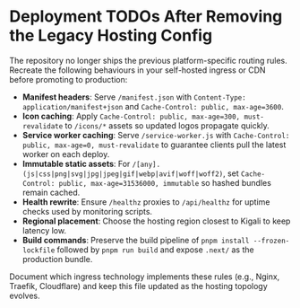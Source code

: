 # Deployment TODOs After Removing the Legacy Hosting Config

The repository no longer ships the previous platform-specific routing rules.
Recreate the following behaviours in your self-hosted ingress or CDN before
promoting to production:

- **Manifest headers**: Serve `/manifest.json` with
  `Content-Type: application/manifest+json` and
  `Cache-Control: public, max-age=3600`.
- **Icon caching**: Apply `Cache-Control: public, max-age=300, must-revalidate`
  to `/icons/*` assets so updated logos propagate quickly.
- **Service worker caching**: Serve `/service-worker.js` with
  `Cache-Control: public, max-age=0, must-revalidate` to guarantee clients pull
  the latest worker on each deploy.
- **Immutable static assets**: For
  `/[any].(js|css|png|svg|jpg|jpeg|gif|webp|avif|woff|woff2)`, set
  `Cache-Control: public, max-age=31536000, immutable` so hashed bundles remain
  cached.
- **Health rewrite**: Ensure `/healthz` proxies to `/api/healthz` for uptime
  checks used by monitoring scripts.
- **Regional placement**: Choose the hosting region closest to Kigali to keep
  latency low.
- **Build commands**: Preserve the build pipeline of
  `pnpm install --frozen-lockfile` followed by `pnpm run build` and expose
  `.next/` as the production bundle.

Document which ingress technology implements these rules (e.g., Nginx, Traefik,
Cloudflare) and keep this file updated as the hosting topology evolves.

